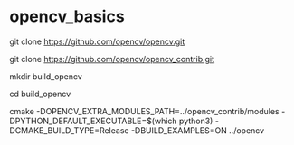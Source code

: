 # opencv_basics

git clone https://github.com/opencv/opencv.git

git clone https://github.com/opencv/opencv_contrib.git

mkdir build_opencv

cd build_opencv

cmake -DOPENCV_EXTRA_MODULES_PATH=../opencv_contrib/modules -DPYTHON_DEFAULT_EXECUTABLE=$(which python3) -DCMAKE_BUILD_TYPE=Release -DBUILD_EXAMPLES=ON ../opencv

